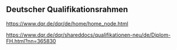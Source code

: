 ## Deutscher Qualifikationsrahmen

https://www.dqr.de/dqr/de/home/home_node.html

https://www.dqr.de/dqr/shareddocs/qualifikationen-neu/de/Diplom-FH.html?nn=365830

